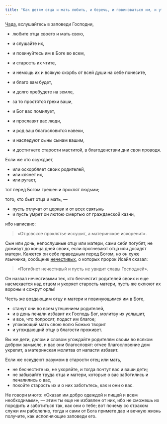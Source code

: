 ```yaml
---
title: "Как детям отца и мать любить, и беречь, и повиноваться им, и утешать их во всем"
---
```


[Чада], вслушайтесь в заповеди Господни,

* любите отца своего и мать свою,
* и слушайте их,
* и повинуйтесь им в Боге во всем,
* и старость их чтите,
* и немощь их и всякую скорбь от всей души на себе понесите,

* и благо вам будет,
* и долго пребудете на земле,
* за то простятся грехи ваши,
* и Бог вас помилует,
* и прославят вас люди,
* и род ваш благословится навеки,
* и наследуют сыны сынам вашим,
* и достигнете старости маститой, в благоденствии дни свои проводя.

Если же кто осуждает,

* или оскорбляет своих родителей,
* или клянет их,
* или ругает,

тот перед Богом грешен и проклят людьми;

того, кто бьет отца и мать, —

* пусть отлучат от церкви и от всех святынь
* и пусть умрет он лютою смертью от гражданской казни,

ибо написано:

> «Отцовское проклятье иссушит, а материнское искоренит».

Сын или дочь, непослушные отцу или матери, сами себя погубят, не доживут до конца дней своих, если прогневают отца или досадят матери. Кажется он себе праведным перед Богом, но он хуже язычника, сообщник [нечестивых], о которых пророк Исайя сказал:

> «Погибнет нечестивый и пусть не увидит славы Господней».

Он назвал нечестивыми тех, кто бесчестит родителей своих и еще насмехается над отцом и укоряет старость матери, пусть же склюют их вороны и сожрут орлы!

Честь же воздающим отцу и матери и повинующимся им в Боге,

* станут они во всем утешением родителей,
* и в день печали избавит их Господь Бог, молитву их услышит,
* и все, что попросят, подаст им благое;
* упокоющий мать свою волю Божью творит
* и угождающий отцу в благости проживет.

Вы же дети, делом и словом угождайте родителям своим во всяком добром замысле, и вас они благословят: отчее благословение дом укрепит, а материнская молитва от напасти избавит.

Если же оскудеют разумом в старости отец или мать,

* не бесчестите их, не укоряйте, и тогда почтут вас и ваши дети;
* не забывайте труда отца и матери, которые о вас заботились и печалились о вас,
* покойте старость их и о них заботьтесь, как и они о вас.

Не говори много: «Оказал им добро одеждой и пищей и всем необходимым», — этим ты еще не избавлен от них, ибо не сможешь их породить и заботиться так, как они о тебе; вот почему со страхом служи им раболепно, тогда и сами от Бога примете дар и вечную жизнь получите, как исполняющие заповеди его.

[Чада]: https://ru.wiktionary.org/wiki/%D1%87%D0%B0%D0%B4%D0%BE "Дети"

[нечестивых]: https://ru.wiktionary.org/wiki/%D0%BD%D0%B5%D1%87%D0%B5%D1%81%D1%82%D0%B8%D0%B2%D1%8B%D0%B9 "Оскорбляющий что-либо священное; греховный, порочный"
